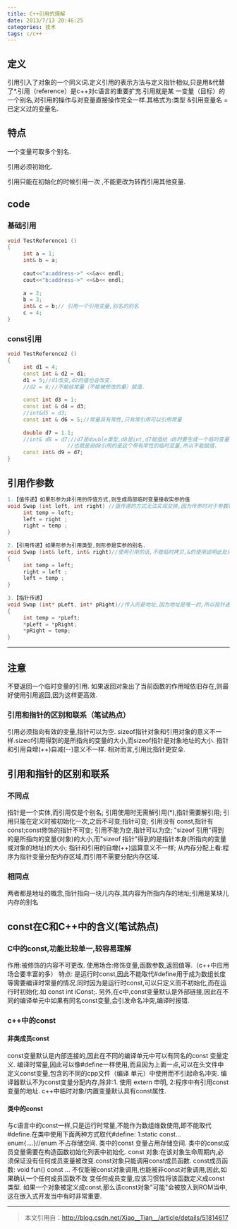 ```yaml
---
title: C++引用的理解
date: 2013/7/13 20:46:25
categories: 技术
tags: c/c++
---
```


## 定义
引用引入了对象的一个同义词.定义引用的表示方法与定义指针相似,只是用&代替了*.引用（reference）是c++对c语言的重要扩充.引用就是某
一变量（目标）的一个别名,对引用的操作与对变量直接操作完全一样.其格式为:类型 &引用变量名 = 已定义过的变量名.


## 特点
一个变量可取多个别名.

引用必须初始化.

引用只能在初始化的时候引用一次 ,不能更改为转而引用其他变量.



## code
### 基础引用

```c++
void TestReference1 ()  
{  
     int a = 1;  
     int& b = a;  
  
     cout<<"a:address->" <<&a<< endl;  
     cout<<"b:address->" <<&b<< endl;  
  
     a = 2;  
     b = 3;  
     int& c = b;// 引用一个引用变量,别名的别名  
     c = 4;  
}
```

### const引用

```c++
void TestReference2 ()  
{  
     int d1 = 4;  
     const int & d2 = d1;  
     d1 = 5;//d1改变,d2的值也会改变.  
     //d2 = 6;//不能给常量（不能被修改的量）赋值.  
  
     const int d3 = 1;  
     const int & d4 = d3;  
     //int&d5 = d3;  
     const int & d6 = 5;//常量具有常性,只有常引用可以引用常量  
  
     double d7 = 1.1;  
     //int& d8 = d7;//d7是double类型,d8是int,d7赋值给 d8时要生成一个临时变量  
                   //也就是说d8引用的是这个带有常性的临时变量,所以不能赋值.  
     const int& d9 = d7;  
}  
```



## 引用作参数
```c++
1.【值传递】如果形参为非引用的传值方式,则生成局部临时变量接收实参的值  
void Swap (int left, int right) //值传递的方式无法实现交换,因为传参时对于参数left和right拷贝一临时副本,交换的是副本值,因为其是临时变量函数退出,变量销 {                                //毁,并不会影响外部left和right的值.  
     int temp = left;  
     left = right ;  
     right = temp ;  
}  
  
2.【引用传递】如果形参为引用类型,则形参是实参的别名.  
void Swap (int& left, int& right)//使用引用的话,不做临时拷贝,&的使用说明此处只是原参数的另一个名字而已,所以修改时直接在原参数的基础上修改变量值.  
{  
     int temp = left;  
     right = left ;  
     left = temp ;  
}  
  
3.【指针传递】  
void Swap (int* pLeft, int* pRight)//传入的是地址,因为地址是唯一的,所以指针通过地址的访问进而可修改其内容.  
{  
     int temp = *pLeft;  
     *pLeft = *pRight;  
     *pRight = temp;  
}  
```

***

## 注意
不要返回一个临时变量的引用.
如果返回对象出了当前函数的作用域依旧存在,则最好使用引用返回,因为这样更高效.

### 引用和指针的区别和联系（笔试热点）
引用必须指向有效的变量,指针可以为空.
sizeof指针对象和引用对象的意义不一样.sizeof引用得到的是所指向的变量的大小,而sizeof指针是对象地址的大小.
指针和引用自增(++)自减(--)意义不一样.
相对而言,引用比指针更安全.



## 引用和指针的区别和联系
### 不同点
指针是一个实体,而引用仅是个别名;
引用使用时无需解引用(*),指针需要解引用;
引用只能在定义时被初始化一次,之后不可变;指针可变;
引用没有 const,指针有 const;const修饰的指针不可变;
引用不能为空,指针可以为空;
"sizeof 引用"得到的是所指向的变量(对象)的大小,而"sizeof 指针"得到的是指针本身(所指向的变量或对象的地址)的大小;
指针和引用的自增(++)运算意义不一样;
从内存分配上看:程序为指针变量分配内存区域,而引用不需要分配内存区域.

### 相同点
两者都是地址的概念,指针指向一块儿内存,其内容为所指内存的地址;引用是某块儿内存的别名



## const在C和C++中的含义(笔试热点)
### C中的const,功能比较单一,较容易理解
作用:被修饰的内容不可更改.
使用场合:修饰变量,函数参数,返回值等.（c++中应用场合要丰富的多）
特点: 是运行时const,因此不能取代#define用于成为数组长度等需要编译时常量的情况.同时因为是运行时const,可以只定义而不初始化,而在运行时初始化.如 const int iConst;. 另外,在c中,const变量默认是外部链接,因此在不同的编译单元中如果有同名const变量,会引发命名冲突,编译时报错.

### c++中的const
#### 非类成员const
const变量默认是内部连接的,因此在不同的编译单元中可以有同名的const 变量定义.
编译时常量,因此可以像#define一样使用,而且因为上面一点,可以在头文件中定义const变量,包含的不同的cpp文件（编译
单元）中使用而不引起命名冲突.
编译器默认不为const变量分配内存,除非:1. 使用 extern 申明, 2:程序中有引用const 变量的地址.
c++中临时对象/内置变量默认具有const属性.

#### 类中的const
与c语言中的const一样,只是运行时常量,不能作为数组维数使用,即不能取代#define.在类中使用下面两种方式取代#define: 1:static const... 
enum{....}//enum 不占存储空间.
类中的const 变量占用存储空间.
类中的const成员变量需要在构造函数初始化列表中初始化.
const 对象:在该对象生命周期内,必须保证没有任何成员变量被改变.const对象只能调用const成员函数.
const成员函数: void fun() const ... 不仅能被const对象调用,也能被非const对象调用,因此,如果确认一个任何成员函数不改
变任何成员变量,应该习惯性将该函数定义成const类型.
如果一个对象被定义成const,那么该const对象"可能"会被放入到ROM当中,这在嵌入式开发当中有时非常重要.


***
> 本文引用自：http://blog.csdn.net/Xiao__Tian__/article/details/51814617
